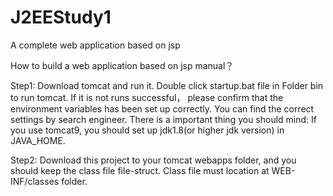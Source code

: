 # J2EEStudy1
A complete web application based on jsp

How to build a web application based on jsp manual？

Step1: Download tomcat and run it.
Double click startup.bat file in Folder bin to run tomcat. If it is not runs successful， please confirm that the environment variables has
been set up correctly. You can find the correct settings by search engineer. There is a important thing you should mind: If you use tomcat9,
you should set up jdk1.8(or higher jdk version) in JAVA_HOME.

Step2: 
Download this project to your tomcat webapps folder, and you should keep the class file file-struct. Class file must location at 
WEB-INF/classes folder.
